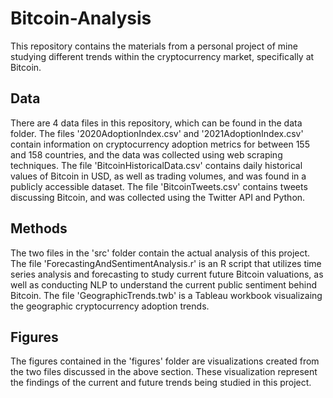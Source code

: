 # Bitcoin-Analysis
This repository contains the materials from a personal project of mine studying different trends within the cryptocurrency market, specifically at Bitcoin.

## Data

There are 4 data files in this repository, which can be found in the data folder. The files '2020AdoptionIndex.csv' and '2021AdoptionIndex.csv' contain information on cryptocurrency adoption metrics for between 155 and 158 countries, and the data was collected using web scraping techniques. The file 'BitcoinHistoricalData.csv' contains daily historical values of Bitcoin in USD, as well as trading volumes, and was found in a publicly accessible dataset. The file 'BitcoinTweets.csv' contains tweets discussing Bitcoin, and was collected using the Twitter API and Python.

## Methods

The two files in the 'src' folder contain the actual analysis of this project. The file 'ForecastingAndSentimentAnalysis.r' is an R script that utilizes time series analysis and forecasting to study current future Bitcoin valuations, as well as conducting NLP to understand the current public sentiment behind Bitcoin. The file 'GeographicTrends.twb' is a Tableau workbook visualizaing the geographic cryptocurrency adoption trends.

## Figures

The figures contained in the 'figures' folder are visualizations created from the two files discussed in the above section. These visualization represent the findings of the current and future trends being studied in this project.
